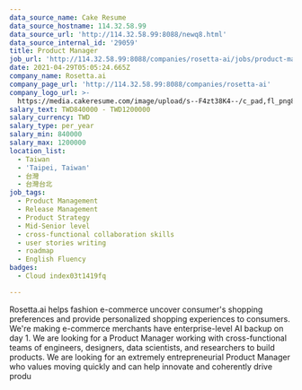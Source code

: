 ```yaml
---
data_source_name: Cake Resume
data_source_hostname: 114.32.58.99
data_source_url: 'http://114.32.58.99:8088/newq8.html'
data_source_internal_id: '29059'
title: Product Manager
job_url: 'http://114.32.58.99:8088/companies/rosetta-ai/jobs/product-manager-66458a'
date: 2021-04-29T05:05:24.665Z
company_name: Rosetta.ai
company_page_url: 'http://114.32.58.99:8088/companies/rosetta-ai'
company_logo_url: >-
  https://media.cakeresume.com/image/upload/s--F4zt38K4--/c_pad,fl_png8,h_200,w_200/v1563302566/ehtwt1w12dzd3p4hth9w.png
salary_text: TWD840000 - TWD1200000
salary_currency: TWD
salary_type: per_year
salary_min: 840000
salary_max: 1200000
location_list:
  - Taiwan
  - 'Taipei, Taiwan'
  - 台灣
  - 台灣台北
job_tags:
  - Product Management
  - Release Management
  - Product Strategy
  - Mid-Senior level
  - cross-functional collaboration skills
  - user stories writing
  - roadmap
  - English Fluency
badges:
  - Cloud index03t1419fq

---
```


Rosetta.ai helps fashion e-commerce uncover consumer's shopping preferences and provide personalized shopping experiences to consumers. We're making e-commerce merchants have enterprise-level AI backup on day 1. We are looking for a Product Manager working with cross-functional teams of engineers, designers, data scientists, and researchers to build products. We are looking for an extremely entrepreneurial Product Manager who values moving quickly and can help innovate and coherently drive produ